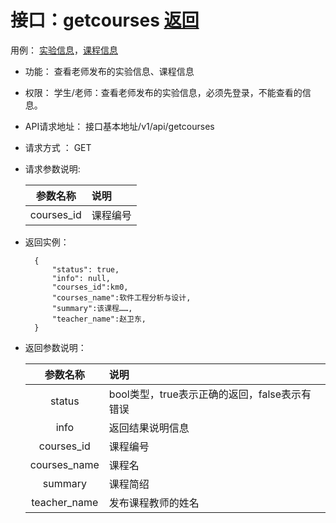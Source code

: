 <!-- markdownlint-disable MD033-->
<!-- 禁止MD033类型的警告 https://www.npmjs.com/package/markdownlint -->

# 接口：getcourses  [返回](../README.md)
用例： [实验信息](../用例/实验信息.md)，[课程信息](../用例/课程信息.md)

- 功能：
    查看老师发布的实验信息、课程信息
    
- 权限：
    学生/老师：查看老师发布的实验信息，必须先登录，不能查看的信息。    
    
- API请求地址： 
    接口基本地址/v1/api/getcourses

- 请求方式 ：
    GET
      
- 请求参数说明:        

  |参数名称|说明|
  |:---------:|:--------------------------------------------------------|      
  |courses_id|课程编号|
  
- 返回实例：

        {         
            "status": true,
            "info": null,
            "courses_id":km0,
            "courses_name":软件工程分析与设计,
            "summary":该课程……,
            "teacher_name":赵卫东,          
        }
 
- 返回参数说明：    
 
  |参数名称|说明|
  |:---------:|:--------------------------------------------------------|      
  |status|bool类型，true表示正确的返回，false表示有错误|
  |info|返回结果说明信息|
  |courses_id|课程编号|
  |courses_name|课程名|
  |summary|课程简绍|
  |teacher_name|发布课程教师的姓名|  
